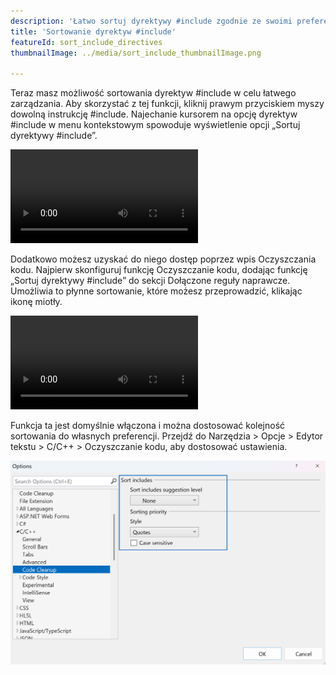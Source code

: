```yaml
---
description: 'Łatwo sortuj dyrektywy #include zgodnie ze swoimi preferencjami.'
title: 'Sortowanie dyrektyw #include'
featureId: sort_include_directives
thumbnailImage: ../media/sort_include_thumbnailImage.png

---
```



Teraz masz możliwość sortowania dyrektyw #include w celu łatwego zarządzania. Aby skorzystać z tej funkcji, kliknij prawym przyciskiem myszy dowolną instrukcję #include. Najechanie kursorem na opcję dyrektyw #include w menu kontekstowym spowoduje wyświetlenie opcji „Sortuj dyrektywy #include”.

![Sortowanie obejmuje kontekst](../media/sort_include_context.mp4 "Sortowanie obejmuje kontekst")

Dodatkowo możesz uzyskać do niego dostęp poprzez wpis Oczyszczania kodu. Najpierw skonfiguruj funkcję Oczyszczanie kodu, dodając funkcję „Sortuj dyrektywy #include” do sekcji Dołączone reguły naprawcze. Umożliwia to płynne sortowanie, które możesz przeprowadzić, klikając ikonę miotły.

![Sortowanie obejmuje wpis](../media/sort_include_cleanup.mp4 "Sortowanie obejmuje wpis")

Funkcja ta jest domyślnie włączona i można dostosować kolejność sortowania do własnych preferencji. Przejdź do Narzędzia > Opcje > Edytor tekstu > C/C++ > Oczyszczanie kodu, aby dostosować ustawienia.

![Sortowanie obejmuje ustawienie](../media/sort_include_setting.png "Sortowanie obejmuje ustawienie")
